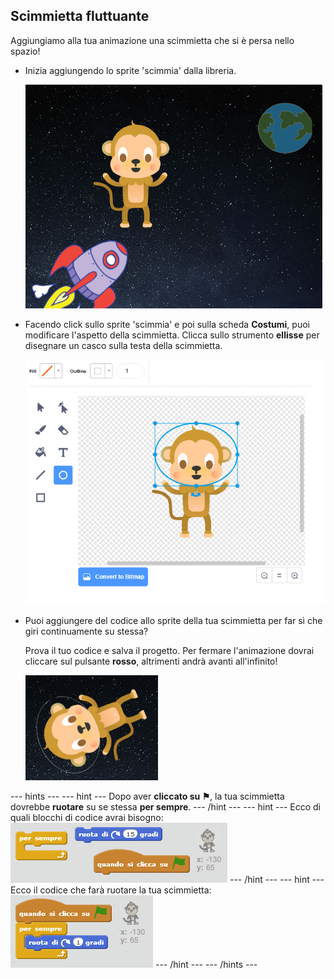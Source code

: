 ## Scimmietta fluttuante

Aggiungiamo alla tua animazione una scimmietta che si è persa nello spazio!

+ Inizia aggiungendo lo sprite 'scimmia' dalla libreria.
    
    ![Aggiungere lo sprite di una scimmia](images/space-monkey-sprite.png)

+ Facendo click sullo sprite 'scimmia' e poi sulla scheda **Costumi**, puoi modificare l'aspetto della scimmietta. Clicca sullo strumento **ellisse** per disegnare un casco sulla testa della scimmietta.
    
    ![Casco della scimmia](images/space-monkey-edit.png)

+ Puoi aggiungere del codice allo sprite della tua scimmietta per far sì che giri continuamente su stessa?
    
    Prova il tuo codice e salva il progetto. Per fermare l'animazione dovrai cliccare sul pulsante **rosso**, altrimenti andrà avanti all'infinito!
    
    ![Blocchi per far ruotare la scimmia](images/space-spin-test.png)

\--- hints \--- \--- hint \--- Dopo aver **cliccato su ⚑**, la tua scimmietta dovrebbe **ruotare** su se stessa **per sempre**. \--- /hint \--- \--- hint \--- Ecco di quali blocchi di codice avrai bisogno: ![Blocks for a spinning monkey](images/space-spin-blocks.png) \--- /hint \--- \--- hint \--- Ecco il codice che farà ruotare la tua scimmietta: ![Code for a spinning monkey](images/space-spin-code.png) \--- /hint \--- \--- /hints \---